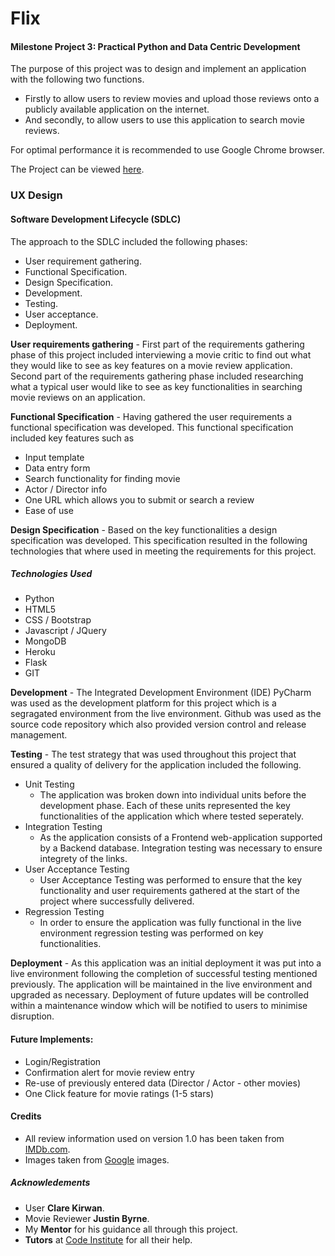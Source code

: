 # Flix
#### Milestone Project 3: Practical Python and Data Centric Development
The purpose of this project was to design and implement an application with the following two functions. 
* Firstly to allow users to review movies and upload those reviews onto a publicly available application on the internet.
* And secondly, to allow users to use this application to search movie reviews.

For optimal performance it is recommended to use Google Chrome browser.

The Project can be viewed [here](https://flicksreviews.herokuapp.com/ ).
 
### UX Design

#### Software Development Lifecycle (SDLC)
The approach to the SDLC included the following phases:
* User requirement gathering.
* Functional Specification.
* Design Specification.
* Development.
* Testing.
* User acceptance.
* Deployment.

**User requirements gathering** - First part of the requirements gathering phase of this project included interviewing a movie critic
to find out what they would like to see as key features on a movie review application. Second part of the requirements gathering 
phase included researching what a typical user would like to see as key functionalities in searching movie reviews on an 
application.

**Functional Specification** - Having gathered the user requirements a functional specification was developed.
This functional specification included key features such as 
* Input template
* Data entry form
* Search functionality for finding movie
* Actor / Director info
* One URL which allows you to submit or search a review
* Ease of use
 

**Design Specification** - Based on the key functionalities a design specification
was developed. This specification resulted in the following technologies that where used 
in meeting the requirements for this project.  
##### Technologies Used
* Python 
* HTML5
* CSS / Bootstrap
* Javascript / JQuery
* MongoDB
* Heroku
* Flask
* GIT

**Development** - The Integrated Development Environment (IDE) PyCharm was used as the development platform for this project which
is a segragated environment from the live environment.
Github was used as the source code repository which also provided version control and release management.    
 
**Testing** - The test strategy that was used throughout this project that ensured a quality of delivery for the application
included the following.
* Unit Testing
  * The application was broken down into individual units before the development phase. Each of these units represented
  the key functionalities of the application which where tested seperately.   
* Integration Testing
  * As the application consists of a Frontend web-application supported by a Backend database. Integration testing was 
  necessary to ensure integrety of the links. 
* User Acceptance Testing
  * User Acceptance Testing was performed to ensure that the key functionality and user requirements gathered at the start 
  of the project where successfully delivered.  
* Regression Testing
  * In order to ensure the application was fully functional in the live environment regression testing was performed on key functionalities.
   
**Deployment** - As this application was an initial deployment it was put into a live environment following the completion 
of successful testing mentioned previously. The application will be maintained in the live environment and upgraded as necessary.
Deployment of future updates will be controlled within a maintenance window which will be notified to users to minimise disruption.  

#### Future Implements:
* Login/Registration 
* Confirmation alert for movie review entry
* Re-use of previously entered data (Director / Actor - other movies)
* One Click feature for movie ratings (1-5 stars)


#### Credits
* All review information used on version 1.0 has been taken from [IMDb.com](hhtp//:www.imdb.com).
* Images taken from [Google](http//:www.google.com) images.

##### Acknowledements
* User **Clare Kirwan**. 
* Movie Reviewer **Justin Byrne**.
* My **Mentor** for his guidance all through this project.
* **Tutors** at [Code Institute](https://codeinstitute.net/) for all their help.